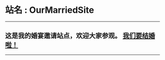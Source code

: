 # 站名 : OurMarriedSite
***
## 这是我的婚宴邀请站点，欢迎大家参观。 [我们要结婚啦！](http://huihuiyihan.github.io/OurMarriedSite)
***


